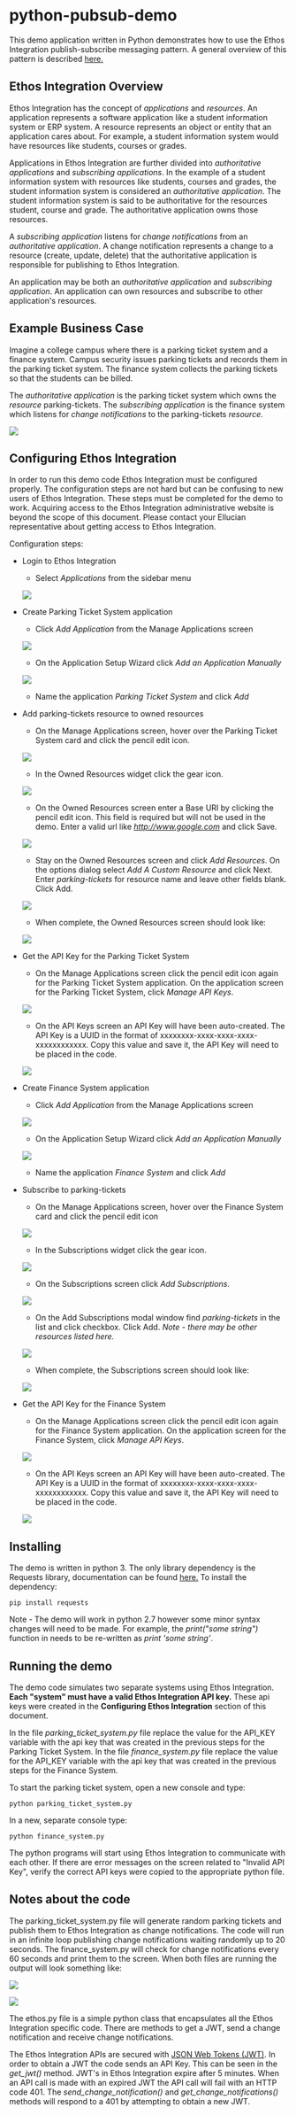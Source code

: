 # python-pubsub-demo
This demo application written in Python demonstrates how to use the Ethos Integration publish-subscribe messaging pattern. A general overview of this pattern is described [here.](https://en.wikipedia.org/wiki/Publish%E2%80%93subscribe_pattern)

## Ethos Integration Overview

Ethos Integration has the concept of *applications* and *resources*. An application represents a software application like a student information system or ERP system. A resource represents an object or entity that an application cares about. For example, a student information system would have resources like students, courses or grades.

Applications in Ethos Integration are further divided into *authoritative applications* and *subscribing applications*. In the example of a student information system with resources like students, courses and grades, the student information system is considered an *authoritative application*. The student information system is said to be authoritative for the resources student, course and grade. The authoritative application owns those resources.

A *subscribing application* listens for *change notifications* from an *authoritative application*. A change notification represents a change to a resource (create, update, delete) that the authoritative application is responsible for publishing to Ethos Integration.

An application may be both an *authoritative application* and *subscribing application*. An application can own resources and subscribe to other application's resources.

## Example Business Case

Imagine a college campus where there is a parking ticket system and a finance system. Campus security issues parking tickets and records them in the parking ticket system. The finance system collects the parking tickets so that the students can be billed.

The *authoritative application* is the parking ticket system which owns the *resource* parking-tickets.  The *subscribing application* is the finance system which listens for *change notifications* to the parking-tickets *resource*.

![](/images/usecase.png)

## Configuring Ethos Integration

In order to run this demo code Ethos Integration must be configured properly. The configuration steps are not hard but can be confusing to new users of Ethos Integration. These steps must be completed for the demo to work. Acquiring access to the Ethos Integration administrative website is beyond the scope of this document. Please contact your Ellucian representative about getting access to Ethos Integration.

Configuration steps:

* Login to Ethos Integration
    * Select *Applications* from the sidebar menu

    ![](/images/menu.png)
* Create Parking Ticket System application
    * Click *Add Application* from the Manage Applications screen

    ![](/images/add.png)
    * On the Application Setup Wizard click *Add an Application Manually*

    ![](/images/manual.png)
    * Name the application *Parking Ticket System* and click *Add*

* Add parking-tickets resource to owned resources
    * On the Manage Applications screen, hover over the Parking Ticket System card and click the pencil edit icon.

    ![](/images/app_pts_edit.png)

    * In the Owned Resources widget click the gear icon.

    ![](/images/resources_gear.png)

    * On the Owned Resources screen enter a Base URI by clicking the pencil edit icon. This field is required but will not be used in the demo.  Enter a valid url like *http://www.google.com* and click Save.

    ![](/images/baseuri.png)

    * Stay on the Owned Resources screen and click *Add Resources*. On the options dialog select *Add A Custom Resource* and click Next. Enter *parking-tickets* for resource name and leave other fields blank.  Click Add.

    ![](/images/create_resource.png)

    * When complete, the Owned Resources screen should look like:

    ![](/images/owned_resources.png)    

* Get the API Key for the Parking Ticket System
    * On the Manage Applications screen click the pencil edit icon again for the Parking Ticket System application. On the application screen for the Parking Ticket System, click *Manage API Keys*.

    ![](/images/manage_apikeys.png)

    * On the API Keys screen an API Key will have been auto-created. The API Key is a UUID in the format of xxxxxxxx-xxxx-xxxx-xxxx-xxxxxxxxxxxx. Copy this value and save it, the API Key will need to be placed in the code.

    ![](/images/apikey.png)

* Create Finance System application
    * Click *Add Application* from the Manage Applications screen

    ![](/images/add.png)
    * On the Application Setup Wizard click *Add an Application Manually*

    ![](/images/manual.png)
    * Name the application *Finance System* and click *Add*

* Subscribe to parking-tickets
    * On the Manage Applications screen, hover over the Finance System card and click the pencil edit icon

    ![](/images/app_fs_edit.png)

    * In the Subscriptions widget click the gear icon.

    ![](/images/subscriptions_gear.png)

    * On the Subscriptions screen click *Add Subscriptions*.

    ![](/images/add_subscriptions.png)

    * On the Add Subscriptions modal window find *parking-tickets* in the list and click checkbox. Click Add.  *Note - there may be other resources listed here.*

    ![](/images/add_subscriptions_modal.png)

    * When complete, the Subscriptions screen should look like:

    ![](/images/subscriptions.png)

* Get the API Key for the Finance System
    * On the Manage Applications screen click the pencil edit icon again for the Finance System application. On the application screen for the Finance System, click *Manage API Keys*.

    ![](/images/manage_apikeys.png)

    * On the API Keys screen an API Key will have been auto-created. The API Key is a UUID in the format of xxxxxxxx-xxxx-xxxx-xxxx-xxxxxxxxxxxx. Copy this value and save it, the API Key will need to be placed in the code.

    ![](/images/apikey_fs.png)

## Installing

The demo is written in python 3. The only library dependency is the Requests library, documentation can be found [here.](http://docs.python-requests.org/en/master/) To install the dependency:

```
pip install requests
```

Note - The demo will work in python 2.7 however some minor syntax changes will need to be made.  For example, the *print("some string")* function in needs to be re-written as *print 'some string'*.

## Running the demo

The demo code simulates two separate systems using Ethos Integration. **Each "system" must have a valid Ethos Integration API key.** These api keys were created in the **Configuring Ethos Integration** section of this document.

In the file *parking_ticket_system.py* file replace the value for the API_KEY variable with the api key that was created in the previous steps for the Parking Ticket System. In the file *finance_system.py* file replace the value for the API_KEY variable with the api key that was created in the previous steps for the Finance System.

To start the parking ticket system, open a new console and type:
```
python parking_ticket_system.py
```
In a new, separate console type:
```
python finance_system.py
```
The python programs will start using Ethos Integration to communicate with each other. If there are error messages on the screen related to "Invalid API Key", verify the correct API keys were copied to the appropriate python file.

## Notes about the code

The parking_ticket_system.py file will generate random parking tickets and publish them to Ethos Integration as change notifications. The code will run in an infinite loop publishing change notifications waiting randomly up to 20 seconds. The finance_system.py will check for change notifications every 60 seconds and print them to the screen. When both files are running the output will look something like:

![](/images/pts_console.png)

![](/images/fs_console.png)

The ethos.py file is a simple python class that encapsulates all the Ethos Integration specific code. There are methods to get a JWT, send a change notification and receive change notifications.

The Ethos Integration APIs are secured with [JSON Web Tokens (JWT)](https://en.wikipedia.org/wiki/JSON_Web_Token). In order to obtain a JWT the code sends an API Key. This can be seen in the *get_jwt()* method. JWT's in Ethos Integration expire after 5 minutes. When an API call is made with an expired JWT the API call will fail with an HTTP code 401.  The *send_change_notification()* and *get_change_notifications()* methods will respond to a 401 by attempting to obtain a new JWT.
